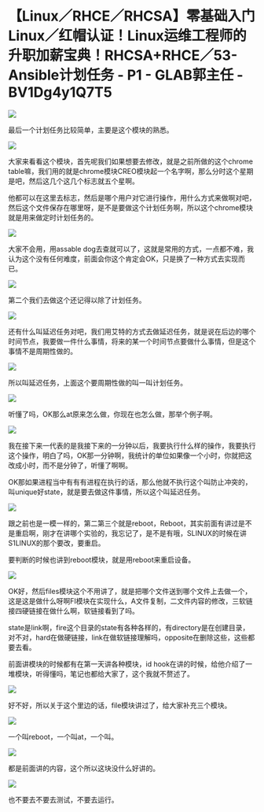 # 【Linux／RHCE／RHCSA】零基础入门Linux／红帽认证！Linux运维工程师的升职加薪宝典！RHCSA+RHCE／53-Ansible计划任务 - P1 - GLAB郭主任 - BV1Dg4y1Q7T5

![](img/0786f2ac3fef97f76193cbc4810084e6_0.png)

最后一个计划任务比较简单，主要是这个模块的熟悉。

![](img/0786f2ac3fef97f76193cbc4810084e6_2.png)

大家来看看这个模块，首先呢我们如果想要去修改，就是之前所做的这个chrome table嘛，我们用的就是chrome模块CREO模块起一个名字啊，那么分时这个星期是吧，然后这几个这几个标志就五个星啊。

他都可以在这里去标志，然后是哪个用户对它进行操作，用什么方式来做啊对吧，然后这个文件保存在哪里呀，是不是要做这个计划任务啊，所以这个chrome模块就是用来做定时计划任务的。



![](img/0786f2ac3fef97f76193cbc4810084e6_4.png)

大家不会用，用assable dog去查就可以了，这就是常用的方式，一点都不难，我认为这个没有任何难度，前面会你这个肯定会OK，只是换了一种方式去实现而已。



![](img/0786f2ac3fef97f76193cbc4810084e6_6.png)

第二个我们去做这个还记得以除了计划任务。

![](img/0786f2ac3fef97f76193cbc4810084e6_8.png)

还有什么叫延迟任务对吧，我们用艾特的方式去做延迟任务，就是说在后边的哪个时间节点，我要做一件什么事情，将来的某一个时间节点要做什么事情，但是这个事情不是周期性做的。



![](img/0786f2ac3fef97f76193cbc4810084e6_10.png)

所以叫延迟任务，上面这个要周期性做的叫一叫计划任务。

![](img/0786f2ac3fef97f76193cbc4810084e6_12.png)

听懂了吗，OK那么at原来怎么做，你现在也怎么做，那举个例子啊。

![](img/0786f2ac3fef97f76193cbc4810084e6_14.png)

我在接下来一代表的是我接下来的一分钟以后，我要执行什么样的操作，我要执行这个操作，明白了吗，OK那一分钟啊，我统计的单位如果像一个小时，你就把这改成小时，而不是分钟了，听懂了啊啊。

OK那如果进程当中有有有进程在执行的话，那么他就不执行这个叫防止冲突的，叫unique好state，就是要去做这件事情，所以这个叫延迟任务。



![](img/0786f2ac3fef97f76193cbc4810084e6_16.png)

跟之前也是一模一样的，第二第三个就是reboot，Reboot，其实前面有讲过是不是重启啊，刚才在讲哪个实验的，我忘记了，是不是有哦，SLINUX的时候在讲S1LINUX的那个要改，要重启。

要判断的时候也讲到reboot模块，就是用reboot来重启设备。

![](img/0786f2ac3fef97f76193cbc4810084e6_18.png)

OK好，然后files模块这个不用讲了，就是把哪个文件送到哪个文件上去做一个，这是这是做什么呀啊FI模块在实现什么，A文件复制，二文件内容的修改，三软链接四硬链接在做什么啊，软链接看到了吗。

state是link啊，fire这个目录的state有各种各样的，有directory是在创建目录，对不对，hard在做硬链接，link在做软链接理解吗，opposite在删除这些，这些都要去看。

前面讲模块的时候都有在第一天讲各种模块，id hook在讲的时候，给他介绍了一堆模块，听得懂吗，笔记也都给大家了，这个我就不赘述了。



![](img/0786f2ac3fef97f76193cbc4810084e6_20.png)

好不好，所以关于这个里边的话，file模块讲过了，给大家补充三个模块。

![](img/0786f2ac3fef97f76193cbc4810084e6_22.png)

一个叫reboot，一个叫at，一个叫。

![](img/0786f2ac3fef97f76193cbc4810084e6_24.png)

都是前面讲的内容，这个所以这块没什么好讲的。

![](img/0786f2ac3fef97f76193cbc4810084e6_26.png)

也不要去不要去测试，不要去运行。
